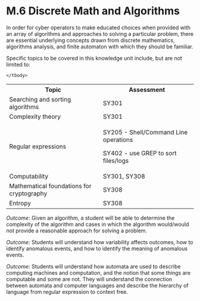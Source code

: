 # M.6 Discrete Math and Algorithms

In order for cyber operators to make educated choices when provided with
an array of algorithms and approaches to solving a particular problem,
there are essential underlying concepts drawn from discrete mathematics,
algorithms analysis, and finite automaton with which they should be
familiar.

Specific topics to be covered in this knowledge unit include, but are
not limited to:

<table>
	<tbody>
		<tr>
			<th>Topic</th>
			<th>Assessment</th>
		</tr>
		<tr>
			<td width="50%">Searching and sorting algorithms</td>
			<td width="50%">SY301</td>
		</tr>
		<tr>
			<td width="50%">Complexity theory</td>
			<td width="50%">SY301</td>
		</tr>
		<tr>
			<td width="50%">Regular expressions</td>
			<td width="50%"><p>SY205 - Shell/Command Line operations<p>SY402 - use GREP to sort files/logs</td>
		</tr>
		<tr>
			<td width="50%">Computability</td>
			<td width="50%">SY301, SY308</td>
		</tr>
		<tr>
			<td width="50%">Mathematical foundations for cryptography</td>
			<td width="50%">SY308</td>
		</tr>
		<tr>
			<td width="50%">Entropy</td>
			<td width="50%">SY308</td>
		</tr>

	</tbody>
</table>

*Outcome*: Given an algorithm, a student will be able to determine the
complexity of the algorithm and cases in which the algorithm would/would
not provide a reasonable approach for solving a problem.

*Outcome*: Students will understand how variability affects outcomes,
how to identify anomalous events, and how to identify the meaning of
anomalous events.

*Outcome*: Students will understand how automata are used to describe
computing machines and computation, and the notion that some things are
computable and some are not. They will understand the connection between
automata and computer languages and describe the hierarchy of language
from regular expression to context free.
